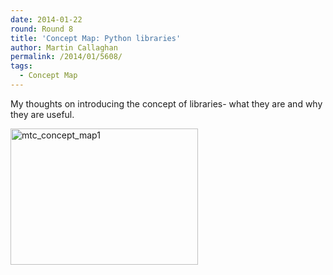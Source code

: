 ```yaml
---
date: 2014-01-22
round: Round 8
title: 'Concept Map: Python libraries'
author: Martin Callaghan
permalink: /2014/01/5608/
tags:
  - Concept Map
---
```

My thoughts on introducing the concept of libraries- what they are and why they are useful.[  
][1]

[<img class="alignnone size-medium wp-image-5611" alt="mtc_concept_map1" src="/training-course/uploads/2014/01/mtc_concept_map1-300x218.jpg" width="300" height="218" />][2]

 [1]: /training-course/uploads/2014/01/mtc_concept_map1.pdf
 [2]: /training-course/uploads/2014/01/mtc_concept_map1.jpg
